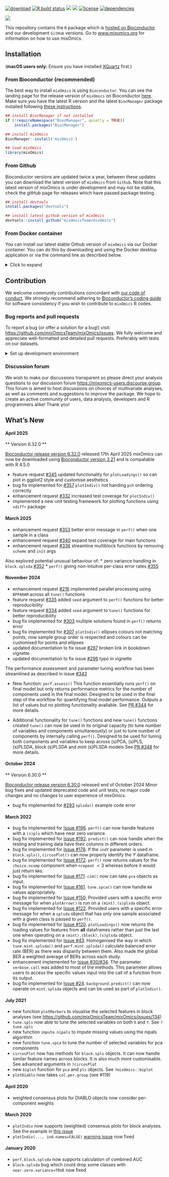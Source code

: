 
<!-- PLEASE DO NOT EDIT ./README.md BY HAND, EDIT ./inst/README.Rmd AND RENDER TO CREATE ./README.md -->

[![download](http://www.bioconductor.org/shields/downloads/release/mixOmics.svg)](https://bioconductor.org/packages/stats/bioc/mixOmics)
[![R build
status](https://github.com/mixOmicsteam/mixOmics/workflows/R-CMD-check.yml/badge.svg)](https://github.com/mixOmicsteam/mixOmics/actions)
[![](https://img.shields.io/github/last-commit/mixOmicsTeam/mixOmics.svg)](https://github.com/mixOmicsTeam/mixOmics/commits/master)
[![](https://codecov.io/gh/mixOmicsTeam/mixOmics/branch/master/graph/badge.svg)](https://app.codecov.io/gh/mixOmicsTeam/mixOmics)
[![license](https://img.shields.io/badge/license-GPL%20(%3E=%202)-lightgrey.svg)](https://choosealicense.com/)
[![dependencies](http://bioconductor.org/shields/dependencies/release/mixOmics.svg)](http://bioconductor.org/packages/release/bioc/html/mixOmics.html#since)

![](http://mixomics.org/wp-content/uploads/2019/07/MixOmics-Logo-1.png)

This repository contains the `R` package which is [hosted on
Bioconductor](http://bioconductor.org/packages/release/bioc/html/mixOmics.html)
and our development `GitHub` versions. Go to www.mixomics.org for
information on how to use mixOmics.

## Installation

(**macOS users only:** Ensure you have installed
[XQuartz](https://www.xquartz.org/) first.)

### From Bioconductor (recommended)

The best way to install `mixOmics` is using `Bioconductor`. You can see
the landing page for the release version of `mixOmics` on Bioconductor
[here](https://bioconductor.org/packages/release/bioc/html/mixOmics.html).
Make sure you have the latest R version and the latest `BiocManager`
package installed following [these
instructions](https://www.bioconductor.org/install/).

``` r
## install BiocManager if not installed
if (!requireNamespace("BiocManager", quietly = TRUE))
    install.packages("BiocManager")

## install mixOmics
BiocManager::install('mixOmics')

## load mixOmics
library(mixOmics) 
```

### From Github

Bioconductor versions are updated twice a year, between these updates
you can download the latest version of `mixOmics` from `Github`. Note
that this latest version of mixOmics is under development and may not be
stable, check the gitHub page for releases which have passed package
testing.

``` r
## install devtools
install.packages("devtools")

## install latest github version of mixOmics
devtools::install_github("mixOmicsTeam/mixOmics")
```

### From Docker container

You can install our latest stable Github version of `mixOmics` via our
Docker container. You can do this by downloading and using the Docker
desktop application or via the command line as described below.

<details>
<summary>
Click to expand
</summary>

**Note: this requires root privileges**

1)  Install Docker following instructions at
    <https://docs.docker.com/docker-for-mac/install/>

**if your OS is not compatible with the latest version** download an
older version of Docker from the following link:

- MacOS: <https://docs.docker.com/docker-for-mac/release-notes/>
- Windows: <https://docs.docker.com/docker-for-windows/release-notes/>

Then open your system’s command line interface (e.g. Terminal for MacOS
and Command Promot for Windows) for the following steps.

**MacOS users only:** you will need to launch Docker Desktop to activate
your root privileges before running any docker commands from the command
line.

2)  Pull mixOmics container

``` bash
docker pull mixomicsteam/mixomics
```

3)  Ensure it is installed

The following command lists the running images:

``` bash
docker images
```

This lists the installed images. The output should be something similar
to the following:

    $ docker images 
      > REPOSITORY                       TAG       IMAGE ID       CREATED         SIZE
      > mixomicsteam/mixomics            latest    e755393ac247   2 weeks ago     4.38GB

4)  Activate the container

Running the following command activates the container. You must change
`your_password` to a custom password of your own. You can also customise
ports (8787:8787) if desired/necessary. see
<https://docs.docker.com/config/containers/container-networking/> for
details.

``` bash
docker run -e PASSWORD=your_password --rm -p 8787:8787 mixomicsteam/mixomics
```

5)  Run

In your web browser, go to `http://localhost:8787/` (change port if
necessary) and login with the following credentials:

*username*: rstudio  
*password*: (your_password set in step 4)

6)  Inspect/stop

The following command lists the running containers:

``` bash
sudo docker ps
```

The output should be something similar to the following:

``` bash
$ sudo docker ps
  > CONTAINER ID   IMAGE                   COMMAND   CREATED         STATUS         PORTS                    NAMES
  > f14b0bc28326   mixomicsteam/mixomics   "/init"   7 minutes ago   Up 7 minutes   0.0.0.0:8787->8787/tcp   compassionate_mestorf
```

The listed image ID can then be used to stop the container (here
`f14b0bc28326`)

``` bash
docker stop f14b0bc28326
```

</details>

## Contribution

We welcome community contributions concordant with [our code of
conduct](https://github.com/mixOmicsTeam/mixOmics/blob/master/CODE_OF_CONDUCT.md).
We strongly recommend adhering to [Bioconductor’s coding
guide](https://bioconductor.org/developers/how-to/coding-style/) for
software consistency if you wish to contribute to `mixOmics` R codes.

### Bug reports and pull requests

To report a bug (or offer a solution for a bug!) visit:
<https://github.com/mixOmicsTeam/mixOmics/issues>. We fully welcome and
appreciate well-formatted and detailed pull requests. Preferably with
tests on our datasets.

<details>
<summary>
Set up development environment
</summary>

- Install the latest version of R
- Install RStudio
- Clone this repo, checkout master branch, pull origin and then run:

``` r
install.packages("renv", Ncpus=4)
install.packages("devtools", Ncpus=4)

# restore the renv environment
renv::restore()

# or to initialise renv
# renv::init(bioconductor = TRUE)

# update the renv environment if needed
# renv::snapshot()

# test installation
devtools::install()
devtools::test()

# complete package check (takes a while)
devtools::check()
```

</details>

### Discussion forum

We wish to make our discussions transparent so please direct your
analysis questions to our discussion forum
<https://mixomics-users.discourse.group>. This forum is aimed to host
discussions on choices of multivariate analyses, as well as comments and
suggestions to improve the package. We hope to create an active
community of users, data analysts, developers and R programmers alike!
Thank you!

## What’s New

#### April 2025

\*\* Version 6.32.0 \*\*

[Bioconductor release version
6.32.0](https://www.bioconductor.org/packages/release/bioc/html/mixOmics.html)
released 17th April 2025 mixOmics can now be downloaded using
[Bioconductor version
3.21](https://bioconductor.org/news/bioc_3_21_release/) and is
compatable with R 4.5.0

- feature request
  [\#345](https://github.com/mixOmicsTeam/mixOmics/issues/345) updated
  functionality for `plotLoadings()` so can plot in ggplot2 style and
  customise aesthetics
- bug fix implemented for
  [\#357](https://github.com/mixOmicsTeam/mixOmics/issues/357)
  `plotIndiv()` not handing `pch` ordering correctly
- enhancement request
  [\#332](https://github.com/mixOmicsTeam/mixOmics/issues/332) increased
  test coverage for `plotIndiv()`
- implemented a new unit testing framework for plotting functions using
  `vdiffr` package

#### March 2025

- enhancement request
  [\#353](https://github.com/mixOmicsTeam/mixOmics/issues/353) better
  error message in `perf()` when one sample in a class
- enhancement request
  [\#340](https://github.com/mixOmicsTeam/mixOmics/issues/340) expand
  test coverage for main functions
- enhancement request
  [\#336](https://github.com/mixOmicsTeam/mixOmics/issues/336)
  streamline multiblock functions by removing `scheme` and `init` args

Also explored potential unusual behaviour of: \* zero variance handling
in `block.splsda`
[\#352](https://github.com/mixOmicsTeam/mixOmics/issues/352) \* `perf()`
giving non-intuitve per-class error rates
[\#355](https://github.com/mixOmicsTeam/mixOmics/issues/355)

#### November 2024

- enhancement request
  [\#216](https://github.com/mixOmicsTeam/mixOmics/issues/216)
  implemented parallel processing using `BPPARAM` across all `tune()`
  functions
- feature request
  [\#335](https://github.com/mixOmicsTeam/mixOmics/issues/335) added
  `seed` argument to `perf()` functions for better reproducibility
- feature request
  [\#334](https://github.com/mixOmicsTeam/mixOmics/issues/334) added
  `seed` argument to `tune()` functions for better reproducibility
- bug fix implemented for
  [\#303](https://github.com/mixOmicsTeam/mixOmics/issues/303) multiple
  solutions found in `perf()` returns error
- bug fix implemented for
  [\#307](https://github.com/mixOmicsTeam/mixOmics/issues/307)
  `plotIndiv()` ellipses colours not matching points, now sample group
  order is respected and colours can be customised for points and
  ellipses
- updated documentation to fix issue
  [\#297](https://github.com/mixOmicsTeam/mixOmics/issues/297) broken
  link in bookdown vignette
- updated documentation to fix issue
  [\#296](https://github.com/mixOmicsTeam/mixOmics/issues/296) typo in
  vignette

The performance assessment and parameter tuning workflow has been
streamlined as described in issue
[\#343](https://github.com/mixOmicsTeam/mixOmics/issues/343)

- New function: `perf.assess()` This function essentially runs `perf()`
  on final model but only returns performance metrics for the number of
  components used in the final model. Designed to be used in the final
  step of the workflow for quantifying final model performance. Outputs
  a list of values but no plotting functionality avaliable. See [PR
  \#344](https://github.com/mixOmicsTeam/mixOmics/pull/344) for more
  details.

- Additional functionality for `tune()` functions and new `tune()`
  functions created `tune()` can now be used in its original capacity
  (to tune number of variables and components simultaneously) or just to
  tune number of components by internally calling `perf()`. Designed to
  be used for tuning both components and variables to keep across
  (s)PCA, (s)PLS, (s)PLSDA, block (s)PLSDA and mint (s)PLSDA models See
  [PR \#348](https://github.com/mixOmicsTeam/mixOmics/pull/348) for more
  details.

#### October 2024

\*\* Version 6.30.0 \*\*

[Bioconductor release version
6.30.0](https://bioconductor.org/packages/release/bioc/html/mixOmics.html)
released end of October 2024 Minor bug fixes and updated deprecated code
and unit tests, no major code changes and no changes to user experience
of mixOmics.

- bug fix implemented for
  [\#293](https://github.com/mixOmicsTeam/mixOmics/issues/293)
  `splsda()` example code error

#### March 2022

- bug fix implemented for [Issue
  \#196](https://github.com/mixOmicsTeam/mixOmics/issues/196). `perf()`
  can now handle features with a `(s)pls` which have near zero variance.
- bug fix implemented for [Issue
  \#192](https://github.com/mixOmicsTeam/mixOmics/issues/192).
  `predict()` can now handle when the testing and training data have
  their columns in different orders.
- bug fix implemented for [Issue
  \#178](https://github.com/mixOmicsTeam/mixOmics/issues/178). If the
  `indY` parameter is used in `block.spls()`, `circosPlot()` can now
  properly identify the $Y$ dataframe.
- bug fix implemented for [Issue
  \#172](https://github.com/mixOmicsTeam/mixOmics/issues/172). `perf()`
  now returns values for the `choice.ncomp` component when `nrepeat`
  $< 3$ whereas before it would just return `NA`s.
- bug fix implemented for [Issue
  \#171](https://github.com/mixOmicsTeam/mixOmics/issues/171). `cim()`
  now can take `pca` objects as input.
- bug fix implemented for [Issue
  \#161](https://github.com/mixOmicsTeam/mixOmics/issues/161).
  `tune.spca()` can now handle `NA` values appropriately.
- bug fix implemented for [Issue
  \#150](https://github.com/mixOmicsTeam/mixOmics/issues/150). Provided
  users with a specific error message for when `plotArrow()` is run on a
  `(mint).(s)plsda` object.
- bug fix implemented for [Issue
  \#122](https://github.com/mixOmicsTeam/mixOmics/issues/122). Provided
  users with a specific error message for when a `splsda` object that
  has only one sample associated with a given class is passed to
  `perf()`.
- bug fix implemented for [Issue
  \#120](https://github.com/mixOmicsTeam/mixOmics/issues/120).
  `plotLoadings()` now returns the loading values for features from
  **all** dataframes rather than just the last one when operating on a
  `(mint).(block).(s)plsda` object.
- bug fix implemented for [Issue
  \#43](https://github.com/mixOmicsTeam/mixOmics/issues/43). Homogenised
  the way in which `tune.mint.splsda()` and `perf.mint.splsda()`
  calculate balanced error rate (BER) as there was disparity between
  them. Also made the global BER a weighted average of BERs across each
  study.
- enhancement implemented for [Issue
  \#30/#34](https://github.com/mixOmicsTeam/mixOmics/issues/34). The
  parameter `verbose.call` was added to most of the methods. This
  parameter allows users to access the specific values input into the
  call of a function from its output.
- bug fix implemented for [Issue
  \#24](https://github.com/mixOmicsTeam/mixOmics/issues/24).
  `background.predict()` can now operate on `mint.splsda` objects and
  can be used as part of `plotIndiv()`.

#### July 2021

- new function `plotMarkers` to visualise the selected features in block
  analyses (see <https://github.com/mixOmicsTeam/mixOmics/issues/134>)
- `tune.spls` now able to tune the selected variables on both `X` and
  `Y`. See `?tune.spls`
- new function `impute.nipals` to impute missing values using the nipals
  algorithm
- new function `tune.spca` to tune the number of selected variables for
  pca components
- `circosPlot` now has methods for `block.spls` objects. It can now
  handle similar feature names across blocks. It is also much more
  customisable. See advanced arguments in `?circosPlot`
- new `biplot` function for `pca` and `pls` objects. See
  `?mixOmics::biplot`
- `plotDiablo` now takes `col.per.group` (see \#119)

#### April 2020

- weighted consensus plots for DIABLO objects now consider per-component
  weights

#### March 2020

- `plotIndiv` now supports (weighted) consensus plots for block
  analyses. See the example in [this
  issue](https://github.com/mixOmicsTeam/mixOmics/issues/57)
- `plotIndiv(..., ind.names=FALSE)` [warning
  issue](https://github.com/mixOmicsTeam/mixOmics/issues/59) now fixed

#### January 2020

- `perf.block.splsda` now supports calculation of combined AUC
- `block.splsda` bug which could drop some classes with
  `near.zero.variance=TRUE` now fixed
